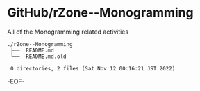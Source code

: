 # GitHub/rZone--Monogramming

All of the Monogramming related activities

    ./rZone--Monogramming
     ├──  README.md
     └──  README.md.old
     
     0 directories, 2 files (Sat Nov 12 00:16:21 JST 2022)


-EOF-
